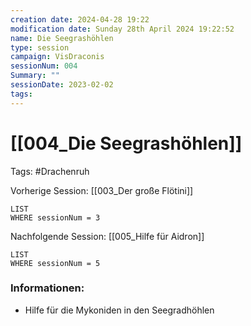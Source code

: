 ```yaml
---
creation date: 2024-04-28 19:22 
modification date: Sunday 28th April 2024 19:22:52 
name: Die Seegrashöhlen
type: session 
campaign: VisDraconis
sessionNum: 004
Summary: ""
sessionDate: 2023-02-02
tags:
--- 
```


# [[004_Die Seegrashöhlen]]

Tags: #Drachenruh 

Vorherige Session: [[003_Der große Flötini]]
```dataview
LIST
WHERE sessionNum = 3
```
Nachfolgende Session: [[005_Hilfe für Aidron]]
```dataview
LIST
WHERE sessionNum = 5
```

### Informationen:
- Hilfe für die Mykoniden in den Seegradhöhlen
